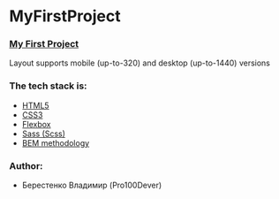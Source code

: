 # MyFirstProject

### [My First Project](https://pro100dever.github.io/MyFirstProject/)


Layout supports mobile (up-to-320) and desktop (up-to-1440) versions
### The tech stack is:

- [HTML5](http://htmlbook.ru/html)
- [CSS3](https://developer.mozilla.org/ru/docs/Web/CSS)
- [Flexbox](https://css-tricks.com/snippets/css/a-guide-to-flexbox/)
- [Sass (Scss)](https://sass-lang.com/)
- [BEM methodology](https://en.bem.info/methodology/)

### Author:
- Берестенко Владимир (Pro100Dever)